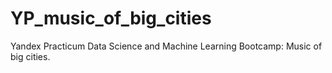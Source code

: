 # YP_music_of_big_cities
Yandex Practicum Data Science and Machine Learning Bootcamp: Music of big cities.
